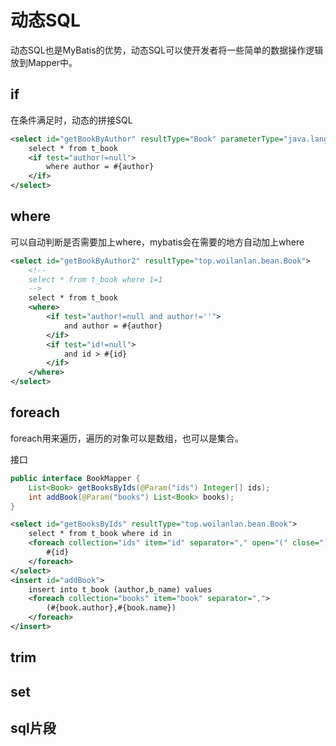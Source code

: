 # 动态SQL

动态SQL也是MyBatis的优势，动态SQL可以使开发者将一些简单的数据操作逻辑放到Mapper中。

## if

在条件满足时，动态的拼接SQL

```xml
<select id="getBookByAuthor" resultType="Book" parameterType="java.lang.String">
    select * from t_book
    <if test="author!=null">
        where author = #{author}
    </if>
</select>
```

## where

可以自动判断是否需要加上where，mybatis会在需要的地方自动加上where

```xml
<select id="getBookByAuthor2" resultType="top.woilanlan.bean.Book">
    <!--
    select * from t_book where 1=1
    -->
    select * from t_book
    <where>
        <if test="author!=null and author!=''">
            and author = #{author}
        </if>
        <if test="id!=null">
            and id > #{id}
        </if>
    </where>
</select>
```

## foreach

foreach用来遍历，遍历的对象可以是数组，也可以是集合。

接口

```java
public interface BookMapper {
    List<Book> getBooksByIds(@Param("ids") Integer[] ids);
    int addBook(@Param("books") List<Book> books);
}
```

```xml
<select id="getBooksByIds" resultType="top.woilanlan.bean.Book">
    select * from t_book where id in
    <foreach collection="ids" item="id" separator="," open="(" close=")">
        #{id}
    </foreach>
</select>
<insert id="addBook">
    insert into t_book (author,b_name) values
    <foreach collection="books" item="book" separator=",">
        (#{book.author},#{book.name})
    </foreach>
</insert>
```

## trim

## set

## sql片段